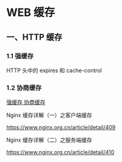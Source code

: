 # WEB 缓存

## 一、HTTP 缓存

### 1.1 强缓存

HTTP 头中的 expires 和 cache-control

### 1.2 协商缓存

[强缓存 协商缓存](https://www.jianshu.com/p/fb59c770160c)

Nginx 缓存详解（一）之客户端缓存

https://www.nginx.org.cn/article/detail/409

Nginx 缓存详解（二）之服务端缓存

https://www.nginx.org.cn/article/detail/410
